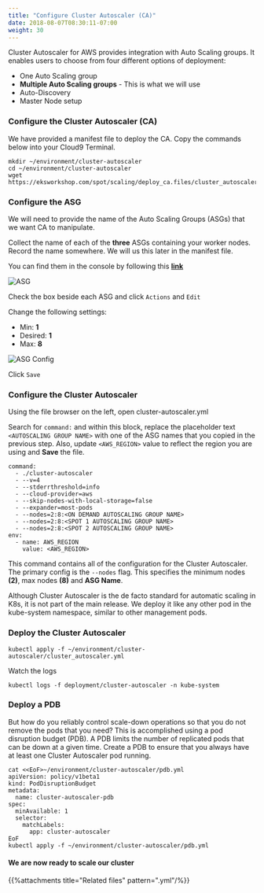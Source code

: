 ```yaml
---
title: "Configure Cluster Autoscaler (CA)"
date: 2018-08-07T08:30:11-07:00
weight: 30
---
```

Cluster Autoscaler for AWS provides integration with Auto Scaling groups. It enables users to choose from four different options of deployment:



* One Auto Scaling group
* **Multiple Auto Scaling groups** - This is what we will use
* Auto-Discovery
* Master Node setup

### Configure the Cluster Autoscaler (CA)
We have provided a manifest file to deploy the CA. Copy the commands below into your Cloud9 Terminal.

```
mkdir ~/environment/cluster-autoscaler
cd ~/environment/cluster-autoscaler
wget https://eksworkshop.com/spot/scaling/deploy_ca.files/cluster_autoscaler.yml
```

### Configure the ASG
We will need to provide the name of the Auto Scaling Groups (ASGs) that we want CA to manipulate. 

Collect the name of each of the **three** ASGs containing your worker nodes. Record the name somewhere. We will us this later in the manifest file.

  You can find them in the console by following this [**link**](https://console.aws.amazon.com/ec2/autoscaling/home?#AutoScalingGroups)

  ![ASG](/images/scaling-asg.png)

Check the box beside each ASG and click `Actions` and `Edit`

Change the following settings:

* Min: **1**
* Desired: **1**
* Max: **8**

![ASG Config](/images/scaling-asg-config.png)

Click `Save`

### Configure the Cluster Autoscaler

Using the file browser on the left, open cluster-autoscaler.yml

Search for `command:` and within this block, replace the placeholder text `<AUTOSCALING GROUP NAME>` with one of the ASG names that you copied in the previous step. Also, update `<AWS_REGION>` value to reflect the region you are using and **Save** the file.

```
command:
  - ./cluster-autoscaler
  - --v=4
  - --stderrthreshold=info
  - --cloud-provider=aws
  - --skip-nodes-with-local-storage=false
  - --expander=most-pods
  - --nodes=2:8:<ON DEMAND AUTOSCALING GROUP NAME>
  - --nodes=2:8:<SPOT 1 AUTOSCALING GROUP NAME>
  - --nodes=2:8:<SPOT 2 AUTOSCALING GROUP NAME>
env:
  - name: AWS_REGION
    value: <AWS_REGION>
```
This command contains all of the configuration for the Cluster Autoscaler. The primary config is the `--nodes` flag. This specifies the minimum nodes **(2)**, max nodes **(8)** and **ASG Name**.

Although Cluster Autoscaler is the de facto standard for automatic scaling in K8s, it is not part of the main release. We deploy it like any other pod in the kube-system namespace, similar to other management pods.

### Deploy the Cluster Autoscaler

```
kubectl apply -f ~/environment/cluster-autoscaler/cluster_autoscaler.yml
```

Watch the logs
```
kubectl logs -f deployment/cluster-autoscaler -n kube-system
```

### Deploy a PDB
But how do you reliably control scale-down operations so that you do not remove the pods that you need? This is accomplished using a pod disruption budget (PDB). A PDB limits the number of replicated pods that can be down at a given time. Create a PDB to ensure that you always have at least one Cluster Autoscaler pod running.

```
cat <<EoF>~/environment/cluster-autoscaler/pdb.yml
apiVersion: policy/v1beta1
kind: PodDisruptionBudget
metadata:
  name: cluster-autoscaler-pdb
spec:
  minAvailable: 1
  selector:
    matchLabels:
      app: cluster-autoscaler
EoF
kubectl apply -f ~/environment/cluster-autoscaler/pdb.yml
```
#### We are now ready to scale our cluster

{{%attachments title="Related files" pattern=".yml"/%}}

